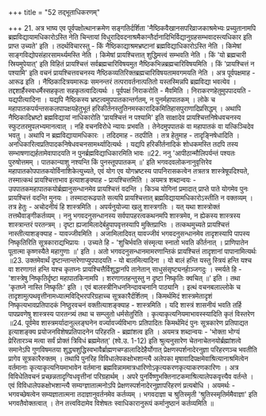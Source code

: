 +++
title = "52 तद्भूताधिकरणम्"

+++
21. अत्र भाष्य एव पूर्वपक्षोत्थानक्रमेण सङ्गतिर्दर्शिता 'नैष्ठिकवैखानसपरिव्राजकाश्रमेभ्यः प्रच्युतानामपि ब्रह्मविद्यायामधिकारोऽस्ति नेति चिन्तायां विधुरादिवदनाश्रमैकान्तैर्दानादिभिर्विद्यानुग्रहसम्भवादस्त्यधिकार इति प्राप्त उच्यते' इति । तदर्थविचारस्तु - किं नैष्ठिकाद्याश्रमभ्रष्टानां ब्रह्मविद्याधिकारोऽस्ति नेति । किमेषां साङ्गविद्योपसंहारसामर्थ्यमस्ति नेति । किमेषां प्रायश्चित्तात् शुद्धिमत्त्वं सम्भवति नेति । किं 'यो ब्रह्मचारी स्रियमुपेयात्' इति विहितं प्रायश्चित्तं सर्वब्रह्मचारिविषयमुत नैष्ठिकभिन्नब्रह्मचारिविषयमिति । किं 'प्रायश्चित्तं न पश्यामि' इति वचनं प्रायश्चित्तवचनस्य नैष्ठिकव्यतिरिक्तब्रह्मचारिविषयतामवगमयति नेति । अत्र पूर्वपक्षमाह - आरूढ इति । नैष्ठिकादित्रयमारूढः समनन्तरं तत्परावर्तनात्पतितो यस्तस्मिन्नपि ब्रह्मविद्या भवत्येव । तद्दशार्हैस्स्वधर्मैस्सहकृता सहकृतत्वादित्यर्थः । पूर्वपक्षं निराकरोति - मैवमिति । निराकरणहेतुमुपपादयति - यद्यपीत्यादिना । यद्यपि नैष्ठिकस्य भ्रष्टत्वमुपपातकान्तर्गतम्, न पुनर्महापातकम् । लोके च महापातकपर्यन्तसकलपापक्षयहेतुभूतं हरिकीर्तनस्तुतिनमस्कारादिकमितिहासपुराणादिप्रसिद्धम् । अथापि नैष्ठिकादिभ्रष्टो ब्रह्मविद्यायां नाधिकारोति 'प्रायश्चित्तं न पश्यामि' इति साक्षादेव प्रायश्चित्तनिषेधवचनस्य स्फुटतरमुपलभ्यमानत्वात् । नहि वचनविरोधे न्यायः प्रभवति । तेनेदमुपपातकं वा महापातकं वा यत्किञ्चिदेव भवतु । अथापि न ब्रह्मविद्यायामधिकारः । तदिदमाह - तदपीति । तत्र हेतुमाह - तादृङ्निषेधादिति । अनधिकारित्वप्रतिपादकनिषेधवचनसामर्थ्यादित्यर्थः । यद्यपि हरिकीर्तनादिकं शोधकमस्ति तदपि तस्य सम्भाषणाद्यर्हतामेवापादयति न पुनर्ब्रह्मविद्याधिकारमिति भावः ॥22. ननु 'आपीठान्मौलिपर्यन्तं पश्यतः पुरुषोत्तमम् । पातकान्याशु नश्यन्ति किं पुनस्तूपपातकम् ॥' इति भगवदवलोकनानुवृत्तिरेव महापातकोपपातकयोर्विनाशिकेत्युच्यते, एवं योग एव योगभ्रष्टस्य पापनिरासकत्वेन तत्रतत्र शास्त्रेषूपदिश्यते, तस्मात्कथं प्रायश्चित्ताभाव इत्याशङ्क्याह - प्रायश्चित्तमिति । अयमत्र शब्दान्वयः - उपपातकमहापातकयोर्ब्रह्मानुसन्धानमेव प्रायश्चित्तं वदन्ति । किञ्च योगिनां प्रमादात् प्राप्ते पाते योगमेव पुनः प्रायश्चित्तं वदन्ति मुनयः । तस्मादारूढपाते सत्यपि प्रायश्चित्तात् ब्रह्मविद्यायामधिकारोऽस्तीति न वक्तव्यम् । तत्र हेतुः - अचोदनीयं हि शास्त्रमिति । अपर्यनुयोज्या खलु शास्त्रगतिः । यत् यथा शास्त्रोक्तं तत्तथैवाङ्गीकर्तव्यम् । ननु भगवदनुसन्धानस्य सर्वपापहरत्वकथनमपि शास्त्रमेव, न ह्येकस्य शास्त्रस्य शास्त्रान्तरं परतन्त्रम् । दृष्टा ह्यजामिलादेर्बहुपापवृत्तस्यापि मुक्तिप्राप्तिः । तत्कथमुच्यते प्रायश्चित्तं नास्तीत्याशङ्क्याह - यावज्जीवमिति । अजामिलादिवत् यावज्जीवं भगवदनुसन्धानमेव तादृशस्यापि पापस्य निष्कृतिरिति सूत्रकाराद्यभिप्रायः । उच्यते हि - 'शुचिर्भवति संस्मृत्या स्नातो भवति कीर्तनात् । प्राणिपातेन पूतात्मा कृष्णस्यैते महागुणाः ॥' इति । अतो भगवदनुसन्धानमामरणान्तिकं प्रायश्चित्तं तादृशानां पापानामित्यर्थः ॥23. उक्तमेवार्थं दृष्टान्तान्तरेणाप्युपपादयति - यो बालमित्यादिना । यो बालं हन्ति यस्तु स्त्रियं हन्ति यश्च वा शरणागतं हन्ति यश्च कृतघ्नः प्रायश्चित्तैर्विशुद्धानपि तानेतान् साधुसंसृष्ट्यनर्हा़ञ्जगदुः । स्मर्यते हि - 'शास्त्रेषु निष्कृतिर्दृष्टा महापातकिनामपि । शरणागतहन्तुस्तु न दृष्टा निष्कृतिः क्वचित् ॥' इति । तथा 'कृतघ्ने नास्ति निष्कृतिः' इति । एवं बालस्त्रीनिधननिन्दावचनानि पाठ्यानि । इत्थं वचनबलाल्लोके च तादृशामुत्पथवृत्तीनामध्यात्मविद्भिरपरिग्रहाच्च सूत्रकारैर्दर्शितम् । किमर्थमिदं शास्त्रमेतादृशं निष्कृत्यभावप्रतिपादकं निष्ठुरवचनं वक्तीत्याशङ्क्याह - शास्त्रमिति । यदि शास्त्रं शासनीयं भवति तर्हि पापप्रवणेषु शास्त्रस्य पारतन्त्र्यं तथा च सम्प्लुतो धर्मसेतुरिति । कृत्याकृत्यनियमाभावस्स्यादिति कृतं विस्तरेण ॥24. पूर्वमेव शास्त्रमर्यादानुल्लङ्घनेन वर्ज्यावर्ज्यविभागः प्रतिपादितः किमर्थमिदं पुनः सूत्रकारेण प्रतिपाद्यत इत्याशङ्क्य प्रयोजनविशेषप्रतिपादनेन परिहरति - ब्रह्मांशत्व इति । अयमत्र शब्दान्वयः - 'भोक्ता भोग्यं प्रेरितारञ्च मत्वा सर्वं प्रोक्तं त्रिविधं ब्रह्ममेतत्' (श्वे.उ. 1-12) इति श्रुत्यनुसारेण चेतनाचेतनयोर्ब्रह्मांशत्वे समानेऽपि गुणविषमतया शुद्ध्यशुद्धिस्वभावैर्ब्राह्मणचण्डालादिदेहैर्योगात् प्रेक्षणस्पर्शनादेरनुज्ञा परिहरणञ्च भवतीति प्रागेव सूत्रकारैरुक्तम् । तथापि पुनरिह विविधालेपकक्षोभशान्त्यै अलेपका मृषावादिपक्षमेवाश्रित्यानाश्रमित्वेन वर्तमानाः कृत्याकृत्यनियमाभावेन वर्तमाना ब्रह्मविन्नाममात्रधारिणोऽकृत्यकरणकृत्याकरणकारिणः । अत्र विविधेतिवचनं प्रच्छन्नतादृग्विधवृत्तीनां परिग्रहार्थम् । अपरे पुनर्विष्णुभक्तिनाटकमाश्रित्यालेपकवृत्त्यैव वर्तन्ते । एवं विविधालेपकक्षोभशान्त्यै सम्यग्ज्ञातात्मनोऽपि प्रेक्षणस्पर्शनादेरनुज्ञापरिहरणं प्रत्यबोधि । अयमर्थः - भगवच्छेषत्वेन सम्यज्ञातात्मना तदाज्ञानुवर्तनमेव कर्तव्यम् । भगवदाज्ञा च श्रुतिस्मृती 'श्रुतिस्स्मृतिर्ममैवाज्ञा' इति भगवतैवोक्तत्वात् । तेन तत्त्वविदामेव विशेषतः स्वाधिकारानुरूपं कर्मानुष्ठानं कर्तव्यमिति ॥